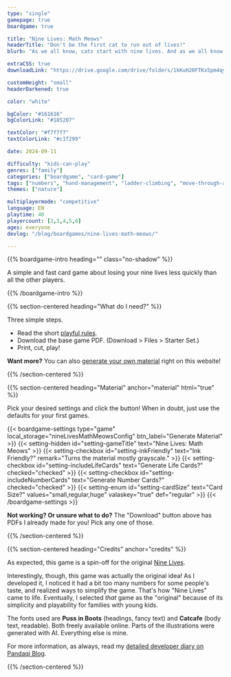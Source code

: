 ```yaml
---
type: "single"
gamepage: true
boardgame: true

title: "Nine Lives: Math Meows"
headerTitle: "Don't be the first cat to run out of lives!"
blurb: "As we all know, cats start with nine lives. And as we all know, being unable to play a card makes you lose a life. Don't lose them all!"

extraCSS: true
downloadLink: "https://drive.google.com/drive/folders/1kKuH20FTKx5pm4qy_dqdNgt79iDSJwYp"

customHeight: "small"
headerDarkened: true

color: "white"

bgColor: "#161616"
bgColorLink: "#185207"

textColor: "#f7f7f7"
textColorLink: "#c1f299"

date: 2024-09-11

difficulty: "kids-can-play"
genres: ["family"]
categories: ["boardgame", "card-game"]
tags: ["numbers", "hand-management", "ladder-climbing", "move-through-all", "turn-based", "player-powers"]
themes: ["nature"]

multiplayermode: "competitive"
language: EN
playtime: 40
playercount: [2,3,4,5,6]
ages: everyone
devlog: "/blog/boardgames/nine-lives-math-meows/"

---
```


<div class="bg-cats"></div>

{{% boardgame-intro heading="" class="no-shadow" %}}

A simple and fast card game about losing your nine lives less quickly than all the other players.

{{% /boardgame-intro %}}

{{% section-centered heading="What do I need?" %}}

Three simple steps.
* Read the short [playful rules](rules).
* Download the base game PDF. (Download > Files > Starter Set.)
* Print, cut, play!

**Want more?** You can also [generate your own material](#material) right on this website!

{{% /section-centered %}}

{{% section-centered heading="Material" anchor="material" html="true" %}}

<p>Pick your desired settings and click the button! When in doubt, just use the defaults for your first games.</p>

{{< boardgame-settings type="game" local_storage="nineLivesMathMeowsConfig" btn_label="Generate Material" >}}
	{{< setting-hidden id="setting-gameTitle" text="Nine Lives: Math Meows" >}}
  {{< setting-checkbox id="setting-inkFriendly" text="Ink Friendly?" remark="Turns the material mostly grayscale." >}}
  {{< setting-checkbox id="setting-includeLifeCards" text="Generate Life Cards?" checked="checked" >}}
  {{< setting-checkbox id="setting-includeNumberCards" text="Generate Number Cards?" checked="checked" >}}
  {{< setting-enum id="setting-cardSize" text="Card Size?" values="small,regular,huge" valaskey="true" def="regular" >}}
{{< /boardgame-settings >}}

<p class="settings-remark"><strong>Not working? Or unsure what to do?</strong> The "Download" button above has PDFs I already made for you! Pick any one of those.</p>

{{% /section-centered %}}

{{% section-centered heading="Credits" anchor="credits" %}}

As expected, this game is a spin-off for the original [Nine Lives](https://pandaqi.com/nine-lives).

Interestingly, though, this game was actually the original idea! As I developed it, I noticed it had a bit too many numbers for some people's taste, and realized ways to simplify the game. That's how "Nine Lives" came to life. Eventually, I selected _that_ game as the "original" because of its simplicity and playability for families with young kids.

The fonts used are **Puss in Boots** (headings, fancy text) and **Catcafe** (body text, readable). Both freely available online. Parts of the illustrations were generated with AI. Everything else is mine.

For more information, as always, read my [detailed developer diary on Pandaqi Blog](/blog/boardgames/nine-lives-math-meows).

{{% /section-centered %}}